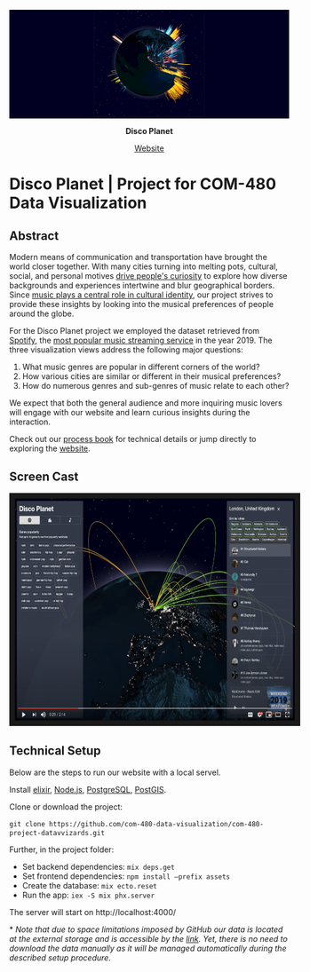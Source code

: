 <div style="background:#010023;" align="center">
  <p>
  <img src="./images/disco_planet.gif" width="200" />
  </p>
</div>

<div align="center">
  <p>
    <strong>Disco Planet</strong>
  </p>

  <p>
    <a href=https://go.aws/3ekQWjO>
      Website
    </a>
  </p>
</div>

# Disco Planet | Project for COM-480 Data Visualization

## Abstract
Modern means of communication and transportation have brought the world closer together. With many cities turning into melting pots, cultural, social, and personal motives [drive people's curiosity](https://comms.theculturetrip.com/wp-content/uploads/2019/05/Culture-Trip-Beyond-Borders-May-2019-Final.pdf) to explore how diverse backgrounds and experiences intertwine and blur geographical borders. Since [music plays a central role in cultural identity](https://doi.org/10.1007/s10824-018-9320-x), our project strives to provide these insights by looking into the musical preferences of people around the globe.

For the Disco Planet project we employed the dataset retrieved from [Spotify](https://developer.spotify.com/documentation/web-api/), the [most popular music streaming service](https://www.fipp.com/news/insightnews/chart-week-world-most-popular-music-streaming-services) in the year 2019. The three visualization views address the following major questions:

1. What music genres are popular in different corners of the world?
2. How various cities are similar or different in their musical preferences?
3. How do numerous genres and sub-genres of music relate to each other?

We expect that both the general audience and more inquiring music lovers will engage with our website and learn curious insights during the interaction.

Check out our [process book](https://github.com/com-480-data-visualization/com-480-project-datavvizards/blob/master/process_book.pdf) for technical details or jump directly to exploring the [website](https://go.aws/3ekQWjO).

## Screen Cast
<a href="https://youtu.be/eI-RlNUJV3A" target="_blank"><img src="./images/videocover_discoplanet2.png"
alt="Disco Planet" width="625" height="400" border="10" /></a>

## Technical Setup
Below are the steps to run our website with a local servel.

Install [elixir](https://elixir-lang.org/install.html), [Node.js](https://nodejs.org/en/download/), [PostgreSQL](https://www.postgresql.org/download/), [PostGIS](https://postgis.net/install/).

Clone or download the project:

```
git clone https://github.com/com-480-data-visualization/com-480-project-datavvizards.git
```

Further, in the project folder:
* Set backend dependencies: `mix deps.get`
* Set frontend dependencies: `npm install —prefix assets`
* Create the database: `mix ecto.reset`
* Run the app: `iex -S mix phx.server`

The server will start on http://localhost:4000/

\* _Note that due to space limitations imposed by GitHub our data is located at the external storage and is accessible by the [link](https://datavvizards.s3.eu-west-3.amazonaws.com/seeds.zip). Yet, there is no need to download the data manually as it will be managed automatically during the described setup procedure._
